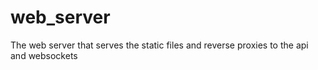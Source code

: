 # web_server
The web server that serves the static files and reverse proxies to the api and websockets
